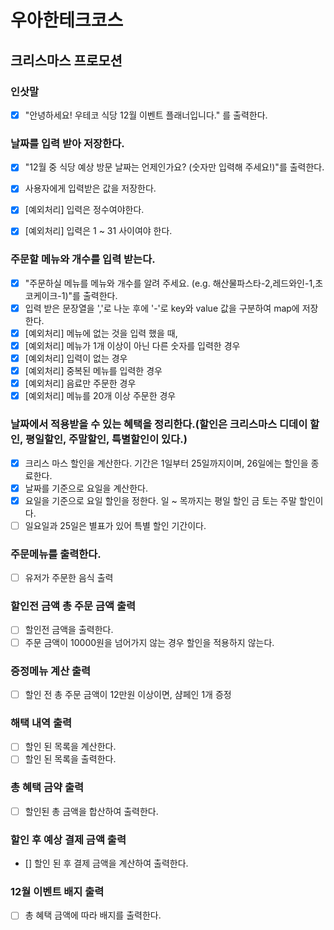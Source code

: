 # 우아한테크코스

## 크리스마스 프로모션

### 인삿말
- [x] "안녕하세요! 우테코 식당 12월 이벤트 플래너입니다." 를 출력한다.

### 날짜를 입력 받아 저장한다.
- [x] "12월 중 식당 예상 방문 날짜는 언제인가요? (숫자만 입력해 주세요!)"를 출력한다.
- [x] 사용자에게 입력받은 값을 저장한다.
- [x] [예외처리] 입력은 정수여야한다.
- [x] [예외처리] 입력은 1 ~ 31 사이여야 한다.


### 주문할 메뉴와 개수를 입력 받는다.
- [x] "주문하실 메뉴를 메뉴와 개수를 알려 주세요. (e.g. 해산물파스타-2,레드와인-1,초코케이크-1)"를 출력한다.
- [x] 입력 받은 문장열을 ','로 나눈 후에 '-'로 key와 value 값을 구분하여 map에 저장한다.
- [x] [예외처리] 메뉴에 없는 것을 입력 했을 때,
- [x] [예외처리] 메뉴가 1개 이상이 아닌 다른 숫자를 입력한 경우
- [x] [예외처리] 입력이 없는 경우
- [x] [예외처리] 중복된 메뉴를 입력한 경우
- [x] [예외처리] 음료만 주문한 경우
- [x] [예외처리] 메뉴를 20개 이상 주문한 경우

### 날짜에서 적용받을 수 있는 혜택을 정리한다.(할인은 크리스마스 디데이 할인, 평일할인, 주말할인, 특별할인이 있다.)
- [x] 크리스 마스 할인을 계산한다. 기간은 1일부터 25일까지이며, 26일에는 할인을 종료한다.
- [x] 날짜를 기준으로 요일을 계산한다.
- [x] 요일을 기준으로 요일 할인을 정한다. 일 ~ 목까지는 평일 할인 금 토는 주말 할인이다.
- [ ] 일요일과 25일은 별표가 있어 특별 할인 기간이다.

### 주문메뉴를 출력한다.
- [ ] 유저가 주문한 음식 출력

### 할인전 금액 총 주문 금액 출력
- [ ] 할인전 금액을 출력한다.
- [ ] 주문 금액이 10000원을 넘어가지 않는 경우 할인을 적용하지 않는다.

### 증정메뉴 계산 출력
- [ ] 할인 전 총 주문 금액이 12만원 이상이면, 샴페인 1개 증정

### 해택 내역 출력
- [ ] 할인 된 목록을 계산한다.
- [ ] 할인 된 목록을 출력한다.

### 총 혜택 금약 출력
- [ ] 할인된 총 금액을 합산하여 출력한다.

### 할인 후 예상 결제 금액 출력
- [] 할인 된 후 결제 금액을 계산하여 출력한다.

### 12월 이벤트 배지 출력
- [ ] 총 혜택 금액에 따라 배지를 출력한다.